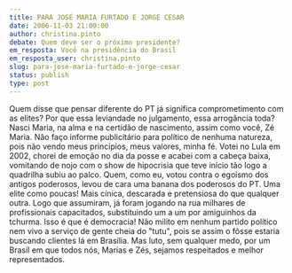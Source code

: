 ```yaml
---
title: PARA JOSÉ MARIA FURTADO E JORGE CESAR
date: 2006-11-03 21:00:00
author: christina.pinto
debate: Quem deve ser o próximo presidente?
em_resposta: Você na presidência do Brasil
em_resposta_user: christina.pinto
slug: para-jose-maria-furtado-e-jorge-cesar
status: publish 
type: post
---
```


Quem disse que pensar diferente do PT já significa comprometimento com as elites? Por que essa leviandade no julgamento, essa arrogância toda? Nasci Maria, na alma e na certidão de nascimento, assim como você, Zé Maria. Não faço informe publicitário para político de nenhuma natureza, pois não vendo meus princípios, meus valores, minha fé. Votei no Lula em 2002, chorei de emoção no dia da posse e acabei com a cabeça baixa, vomitando de nojo com o show de hipocrisia que teve início tão logo a quadrilha subiu ao palco. Quem, como eu, votou contra o egoismo dos antigos poderosos, levou de cara uma banana dos poderosos do PT. Uma elite como poucas! Mais cínica, descarada e pretensiosa do que qualquer outra. Logo que assumiram, já foram jogando na rua milhares de profissionais capacitados, substituindo um a um por amiguinhos da tchurma. Isso é que é democracia! Não milito em nenhum partido político nem vivo a serviço de gente cheia do "tutu", pois se assim o fôsse estaria buscando clientes lá em Brasília. Mas luto, sem qualquer medo, por um Brasil em que todos nós, Marias e Zés, sejamos respeitados e melhor representados.
